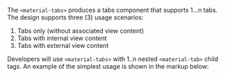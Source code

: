 The `<material-tabs>` produces a tabs component that supports 1...n tabs. The design supports three (3) usage scenarios:

1. Tabs only (without associated view content)
2. Tabs with internal view content
3. Tabs with external view content

Developers will use `<material-tabs>` with 1..n nested `<material-tab>` child tags. An example of the simplest usage is shown in the markup below:

<hljs lang="html">
<material-tabs>
  <material-tab label="Tab #1"></material-tab>
  <material-tab label="Tab #2"></material-tab>
  <material-tab label="Tab #3"></material-tab>
<material-tabs>
</hljs>
